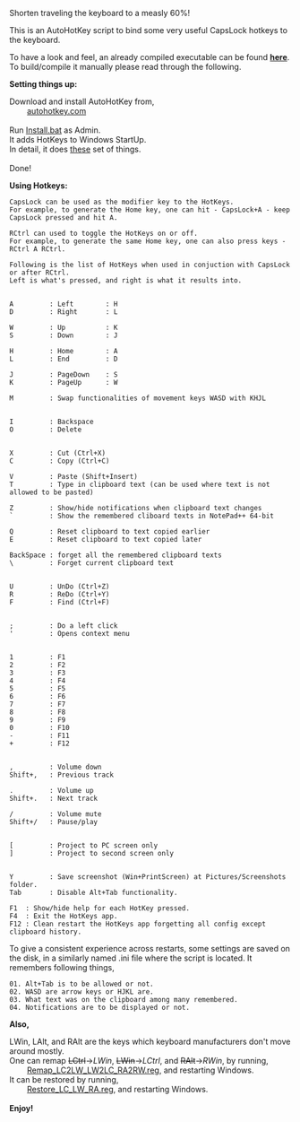 Shorten traveling the keyboard to a measly 60%!

This is an AutoHotKey script to bind some very useful CapsLock hotkeys to the keyboard.

To have a look and feel, an already compiled executable can be found **[here](https://drive.google.com/open?id=1l-_ly_VcWkBHzeugyiI1za9_tW2-sLh9)**.
<br/>
To build/compile it manually please read through the following.

**Setting things up:**

Download and install AutoHotKey from,
<br/>
&nbsp;&nbsp;&nbsp;&nbsp;&nbsp;&nbsp;&nbsp;&nbsp;[autohotkey.com](https://www.autohotkey.com)
<br/>
<br/>
Run [Install.bat](Install.bat) as Admin.
<br/>
It adds HotKeys to Windows StartUp.
<br/>
In detail, it does [these](Steps.txt) set of things.
<br/>
<br/>
Done!

**Using Hotkeys:**

```
CapsLock can be used as the modifier key to the HotKeys.
For example, to generate the Home key, one can hit - CapsLock+A - keep CapsLock pressed and hit A.

RCtrl can used to toggle the HotKeys on or off.
For example, to generate the same Home key, one can also press keys - RCtrl A RCtrl.

Following is the list of HotKeys when used in conjuction with CapsLock or after RCtrl.
Left is what's pressed, and right is what it results into.


A         : Left        : H
D         : Right       : L

W         : Up          : K
S         : Down        : J

H         : Home        : A
L         : End         : D

J         : PageDown    : S
K         : PageUp      : W

M         : Swap functionalities of movement keys WASD with KHJL


I         : Backspace
O         : Delete


X         : Cut (Ctrl+X)
C         : Copy (Ctrl+C)

V         : Paste (Shift+Insert)
T         : Type in clipboard text (can be used where text is not allowed to be pasted)

Z         : Show/hide notifications when clipboard text changes
`         : Show the remembered cliboard texts in NotePad++ 64-bit

Q         : Reset clipboard to text copied earlier
E         : Reset clipboard to text copied later

BackSpace : forget all the remembered clipboard texts
\         : Forget current clipboard text


U         : UnDo (Ctrl+Z)
R         : ReDo (Ctrl+Y)
F         : Find (Ctrl+F)


;         : Do a left click
'         : Opens context menu


1         : F1
2         : F2
3         : F3
4         : F4
5         : F5
6         : F6
7         : F7
8         : F8
9         : F9
0         : F10
-         : F11
+         : F12


,         : Volume down
Shift+,   : Previous track

.         : Volume up
Shift+.   : Next track

/         : Volume mute
Shift+/   : Pause/play


[         : Project to PC screen only
]         : Project to second screen only


Y         : Save screenshot (Win+PrintScreen) at Pictures/Screenshots folder.
Tab       : Disable Alt+Tab functionality.

F1  : Show/hide help for each HotKey pressed.
F4  : Exit the HotKeys app.
F12 : Clean restart the HotKeys app forgetting all config except clipboard history.

```

To give a consistent experience across restarts, some settings are saved on the disk,
in a similarly named .ini file where the script is located.
It remembers following things,
```
01. Alt+Tab is to be allowed or not.
02. WASD are arrow keys or HJKL are.
03. What text was on the clipboard among many remembered.
04. Notifications are to be displayed or not.
```

**Also,**

LWin, LAlt, and RAlt are the keys which keyboard manufacturers don't move around mostly.
<br/>
One can remap ~~LCtrl~~->_LWin_, ~~LWin~~->_LCtrl_, and ~~RAlt~~->_RWin_, by running,
<br/>
&nbsp;&nbsp;&nbsp;&nbsp;&nbsp;&nbsp;&nbsp;&nbsp;[Remap_LC2LW_LW2LC_RA2RW.reg](Remap_LC2LW_LW2LC_RA2RW.reg), and restarting Windows.
<br/>
It can be restored by running,
<br/>
&nbsp;&nbsp;&nbsp;&nbsp;&nbsp;&nbsp;&nbsp;&nbsp;[Restore_LC_LW_RA.reg](Restore_LC_LW_RA.reg), and restarting Windows.
<br/>
<br/>
**Enjoy!**

